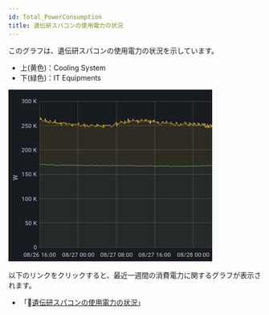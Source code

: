 ```yaml
---
id: Total_PowerConsumption
title: 遺伝研スパコンの使用電力の状況
---
```


このグラフは、遺伝研スパコンの使用電力の状況を示しています。

- 上(黄色)：Cooling System
- 下(緑色)：IT Equipments

![](Total_PowerConsumption.png)


以下のリンクをクリックすると、最近一週間の消費電力に関するグラフが表示されます。

- 「&#x1f517;<a href="https://sc2.ddbj.nig.ac.jp/grafana/dashboard/snapshot/U6A0L1zFSnyoNHaEAGDwfTNNDKQi4Edj?orgId=1&kiosk">遺伝研スパコンの使用電力の状況</a>」
